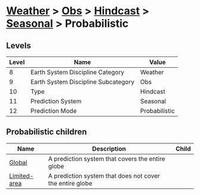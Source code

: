 # [Weather](../../../..) > [Obs](../../..) > [Hindcast](../..) > [Seasonal](..) > Probabilistic

## Levels

| Level | Name | Value |
|-----|-----|-----|
| 8 | Earth System Discipline Category | Weather |
| 9 | Earth System Discipline Subcategory | Obs |
| 10 | Type | Hindcast |
| 11 | Prediction System | Seasonal |
| 12 | Prediction Mode | Probabilistic |

## Probabilistic children

| Name | Description | Child |
|-----|-----|-----|
| [Global](global/) | A prediction system that covers the entire globe |  |
| [Limited-area](limited-area/) | A prediction system that does not cover the entire globe |  |
